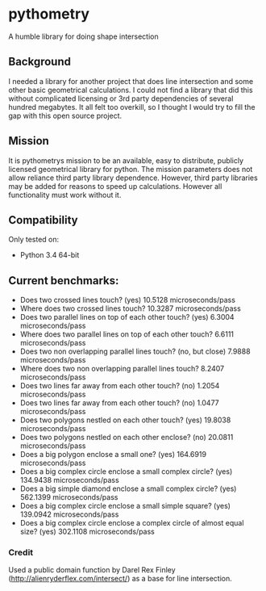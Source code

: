 # pythometry
A humble library for doing shape intersection

## Background
I needed a library for another project that does line intersection and some other basic geometrical calculations.
I could not find a library that did this without complicated licensing or 3rd party dependencies of several hundred
megabytes.
It all felt too overkill, so I thought I would try to fill the gap with this open source project.

## Mission
It is pythometrys mission to be an available, easy to distribute, publicly licensed geometrical library for python.
The mission parameters does not allow reliance third party library dependence. However, third party libraries may be
added for reasons to speed up calculations. However all functionality must work without it.

## Compatibility
Only tested on:
- Python 3.4 64-bit


## Current benchmarks:
- Does two crossed lines touch? (yes) 	 10.5128 microseconds/pass
- Where does two crossed lines touch? 	 10.3287 microseconds/pass
- Does two parallel lines on top of each other touch? (yes) 	 6.3004 microseconds/pass
- Where does two parallel lines on top of each other touch? 	 6.6111 microseconds/pass
- Does two non overlapping parallel lines touch? (no, but close) 	 7.9888 microseconds/pass
- Where does two non overlapping parallel lines touch? 	 8.2407 microseconds/pass
- Does two lines far away from each other touch? (no) 	 1.2054 microseconds/pass
- Does two lines far away from each other touch? (no) 	 1.0477 microseconds/pass
- Does two polygons nestled on each other touch? (yes) 	 19.8038 microseconds/pass
- Does two polygons nestled on each other enclose? (no) 	 20.0811 microseconds/pass
- Does a big polygon enclose a small one? (yes) 	 164.6919 microseconds/pass
- Does a big complex circle enclose a small complex circle? (yes) 	 134.9438 microseconds/pass
- Does a big simple diamond enclose a small complex circle? (yes) 	 562.1399 microseconds/pass
- Does a big complex circle enclose a small simple square? (yes) 	 139.0942 microseconds/pass
- Does a big complex circle enclose a complex circle of almost equal size? (yes) 	 302.1108 microseconds/pass

### Credit
Used a public domain function by Darel Rex Finley (http://alienryderflex.com/intersect/) as a base for line intersection.

